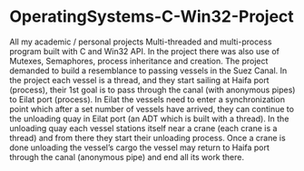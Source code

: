 # OperatingSystems-C-Win32-Project
All my academic / personal projects
Multi-threaded and multi-process program built with C and Win32 API. In the project there was also use of Mutexes, Semaphores, process inheritance and creation.
The project demanded to build a resemblance to passing vessels in the Suez Canal. In the project each vessel is a thread, and they start sailing at Haifa port (process), their 1st goal is to pass through the canal (with anonymous pipes) to Eilat port (process). In Eilat the vessels need to enter a synchronization point which after a set number of vessels have arrived, they can continue to the unloading quay in Eilat port (an ADT which is built with a thread). In the unloading quay each vessel stations itself near a crane (each crane is a thread) and from there they start their unloading process. Once a crane is done unloading the vessel’s cargo the vessel may return to Haifa port through the canal (anonymous pipe) and end all its work there.

